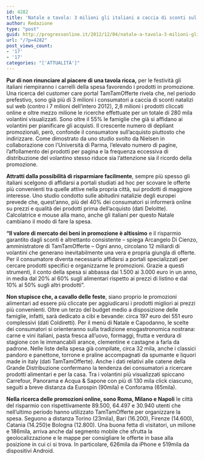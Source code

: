 ```yaml
---
id: 4282
title: 'Natale a tavola: 3 milioni gli italiani a caccia di sconti sul web'
author: Redazione
type: "post"
guid: http://progressonline.it/2012/12/04/natale-a-tavola-3-milioni-gli-italiani-a-caccia-di-sconti-sul-web/
url: "/?p=4282"
post_views_count:
- '17'
- '17'
categories: "['ATTUALITÀ']"
---
```


**Pur di non rinunciare al piacere di una tavola ricca,** per le festività gli italiani riempiranno i carrelli della spesa favorendo i prodotti in promozione. Una ricerca del customer care portal TamTamOfferte rivela che, nel periodo prefestivo, sono già più di 3 milioni i consumatori a caccia di sconti natalizi sul web (contro i 7 milioni dell’intero 2012), 2,8 milioni i prodotti cliccati online e oltre mezzo milione le ricerche effettuate per un totale di 280 mila volantini visualizzati. Sono oltre il 55% le famiglie che già si affidano ai volantini per pianificare gli acquisti. Il crescente numero di depliant promozionali, però, confonde il consumatore sull’acquisto piuttosto che indirizzare. Come dimostrato da uno studio svolto da Nielsen in collaborazione con l’Università di Parma, l’elevato numero di pagine, l’affollamento dei prodotti per pagina e la frequenza eccessiva di distribuzione del volantino stesso riduce sia l’attenzione sia il ricordo della promozione.

**Attratti dalla possibilità di risparmiare facilmente**, sempre più spesso gli italiani scelgono di affidarsi a portali studiati ad hoc per scovare le offerte più convenienti tra quelle attive nella propria città, sui prodotti di maggiore interesse. Uno studio condotto sulle abitudini natalizie degli europei prevede che, quest’anno, più del 40% dei consumatori si informerà online su prezzi e qualità dei prodotti prima dell’acquisto (dati Deloitte). Calcolatrice e mouse alla mano, anche gli italiani per questo Natale cambiano il modo di fare la spesa.

**“Il valore di mercato dei beni in promozione è altissimo** e il risparmio garantito dagli sconti è altrettanto consistente – spiega Arcangelo Di Cienzo, amministratore di TamTamOfferte – Ogni anno, circolano 12 miliardi di volantini che generano inevitabilmente una vera e propria giungla di offerte. Per il consumatore diventa necessario affidarsi a portali specializzati per cercare prodotti specifici e organizzarne le promozioni. Grazie a questi strumenti, il conto della spesa si abbassa dai 1.500 ai 3.000 euro in un anno, in media dal 20% al 60% sugli alimentari rispetto ai prezzi di listino e dal 10% al 50% sugli altri prodotti”.

**Non stupisce che, a cavallo delle feste**, siano proprio le promozioni alimentari ad essere più cliccate per aggiudicarsi i prodotti migliori ai prezzi più convenienti. Oltre un terzo del budget medio a disposizione delle famiglie, infatti, sarà dedicato a cibi e bevande: circa 197 euro dei 551 euro complessivi (dati Coldiretti). Per il menù di Natale e Capodanno, le scelte dei consumatori si orienteranno sulla tradizione enogastronomica nostrana: carne e vini italiani, pasta fresca all’uovo, formaggi, frutta e verdura di stagione con le immancabili arance, clementine e castagne a farla da padrone. Nelle liste della spesa già compilate, circa 32 mila, anche i classici pandoro e panettone, torrone e praline accompagnati da spumante e liquori made in italy (dati TamTamOfferte). Anche i dati relativi alle catene della Grande Distribuzione confermano la tendenza dei consumatori a ricercare prodotti alimentari e per la casa. Tra i volantini più visualizzati spiccano Carrefour, Panorama e Acqua &amp; Sapone con più di 130 mila click ciascuno, seguiti a breve distanza da Eurospin (90mila) e Conforama (65mila).

**Nella ricerca delle promozioni online, sono Roma, Milano e Napoli** le città del risparmio con rispettivamente 89.500, 64.497 e 30.940 utenti che nell’ultimo periodo hanno utilizzato TamTamOfferte per organizzare la spesa. Seguono a distanza Torino (23mila), Bari (16.200), Firenze (14.600), Catania (14.250)e Bologna (12.800). Una buona fetta di visitatori, un milione e 186mila, arriva anche dal segmento mobile che sfrutta la geolocalizzazione e le mappe per consigliare le offerte in base alla posizione in cui ci si trova. In particolare, 626mila da iPhone e 519mila da dispositivi Android.
